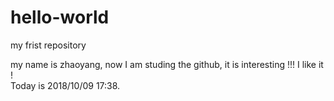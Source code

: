 # hello-world
my frist repository  

my name is zhaoyang, now I am studing the github, it is interesting !!! I like it !  
Today is 2018/10/09 17:38.
